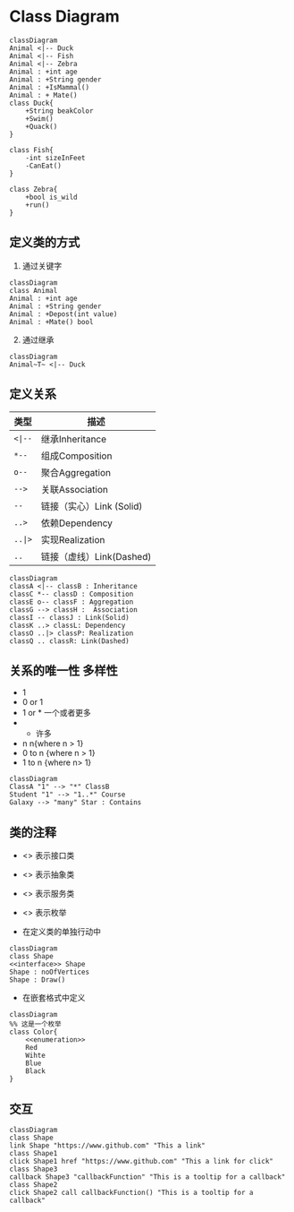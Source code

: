 # Class Diagram
``` mermaid
classDiagram
Animal <|-- Duck
Animal <|-- Fish
Animal <|-- Zebra
Animal : +int age
Animal : +String gender
Animal : +IsMammal()
Animal : + Mate()
class Duck{
    +String beakColor
    +Swim()
    +Quack()
}

class Fish{
    -int sizeInFeet
    -CanEat()
}

class Zebra{
    +bool is_wild
    +run()
}
```
## 定义类的方式
1. 通过关键字
``` mermaid
classDiagram
class Animal
Animal : +int age
Animal : +String gender
Animal : +Depost(int value)
Animal : +Mate() bool
```
2. 通过继承
``` mermaid
classDiagram
Animal~T~ <|-- Duck
```
## 定义关系
|类型|描述|
|---------|-------------------|
|`<\|--`|继承Inheritance|
|`*--`|组成Composition|
|`o--`|聚合Aggregation|
|`-->`|关联Association|
|`--`|链接（实心）Link (Solid)|
|`..>`|依赖Dependency|
|`..\|>`|实现Realization|
|`..`|链接（虚线）Link(Dashed)|
``` mermaid
classDiagram
classA <|-- classB : Inheritance
classC *-- classD : Composition
classE o-- classF : Aggregation
classG --> classH :  Association
classI -- classJ : Link(Solid)
classK ..> classL: Dependency
classO ..|> classP: Realization
classQ .. classR: Link(Dashed)
```
## 关系的唯一性 多样性
* 1
* 0 or 1
* 1 or * 一个或者更多
* * 许多
* n n{where n > 1}
* 0 to n {where n > 1}
* 1 to n {where n> 1}

``` mermaid
classDiagram
ClassA "1" --> "*" ClassB
Student "1" --> "1..*" Course
Galaxy --> "many" Star : Contains
```
## 类的注释
* <<Interface>> 表示接口类
* <<abstract>> 表示抽象类
* <<Service>> 表示服务类
* <<enumeration>> 表示枚举

* 在定义类的单独行动中
``` mermaid
classDiagram
class Shape
<<interface>> Shape
Shape : noOfVertices
Shape : Draw()
```
* 在嵌套格式中定义
``` mermaid
classDiagram
%% 这是一个枚举
class Color{
    <<enumeration>>
    Red
    Wihte
    Blue
    Black
}
```
## 交互
``` mermaid
classDiagram
class Shape
link Shape "https://www.github.com" "This a link"
class Shape1
click Shape1 href "https://www.github.com" "This a link for click"
class Shape3
callback Shape3 "callbackFunction" "This is a tooltip for a callback"
class Shape2
click Shape2 call callbackFunction() "This is a tooltip for a callback"
```